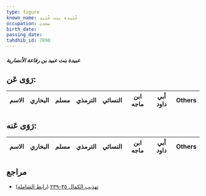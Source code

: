```yaml
---
type: figure
known_name: عُبَيدة بنت عُبَيد
occupation: محدث
birth_date:
passing_date:
tahdhib_id: 7890
---
```

##### عبيدة بنت عبيد بن رفاعة الأنصارية

## رَوَى عَن:
| الاسم | البخاري | مسلم | الترمذي | النسائي | ابن ماجه | أبي داود | Others |
| ----- | ------- | ---- | ------- | ------- | -------- | -------- | ------ |
## رَوَى عَنه:
| الاسم | البخاري | مسلم | الترمذي | النسائي | ابن ماجه | أبي داود | Others |
| ----- | ------- | ---- | ------- | ------- | -------- | -------- | ------ |
## مراجع
- [تهذيب الكمال ٣٥-٢٣٩](obsidian://open?vault=Tahdhib-al-Kamal&file=Figures/٧٨٩٠-عبيدة%20بنت%20عبيد%20بن%20رفاعة%20الأنصارية) ([رابط الشاملة](https://shamela.ws/book/3722/18838))